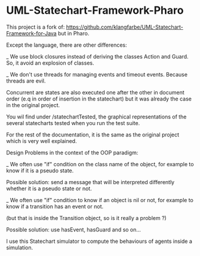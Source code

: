 # UML-Statechart-Framework-Pharo

This project is a fork of: https://github.com/klangfarbe/UML-Statechart-Framework-for-Java but in Pharo.

Except the language, there are other differences:

_ We use block closures instead of deriving the classes Action and Guard. So, it avoid an explosion of classes.

_ We don't use threads for managing events and timeout events. Because threads are evil. 

Concurrent are states are also executed one after the other in document order (e.q in order of insertion in the statechart) but it was already the case in the original project.


You wil find under /statechartTested, the graphical representations of the several statecharts tested when you run the test suite.

For the rest of the documentation, it is the same as the original project which is very well explained.

Design Problems in the context of the OOP paradigm:

_ We often use "if" condition on the class name of the object, for example to know if it is a pseudo state. 

Possible solution: send a message that will be interpreted differently whether it is a pseudo state or not.

_ We often use "if" condition to know if an object is nil or not, for example to know if a transition has an event or not.

(but that is inside the Transition object, so is it really a problem ?)

Possible solution: use hasEvent, hasGuard and so on...


I use this Statechart simulator to compute the behaviours of agents inside a simulation.